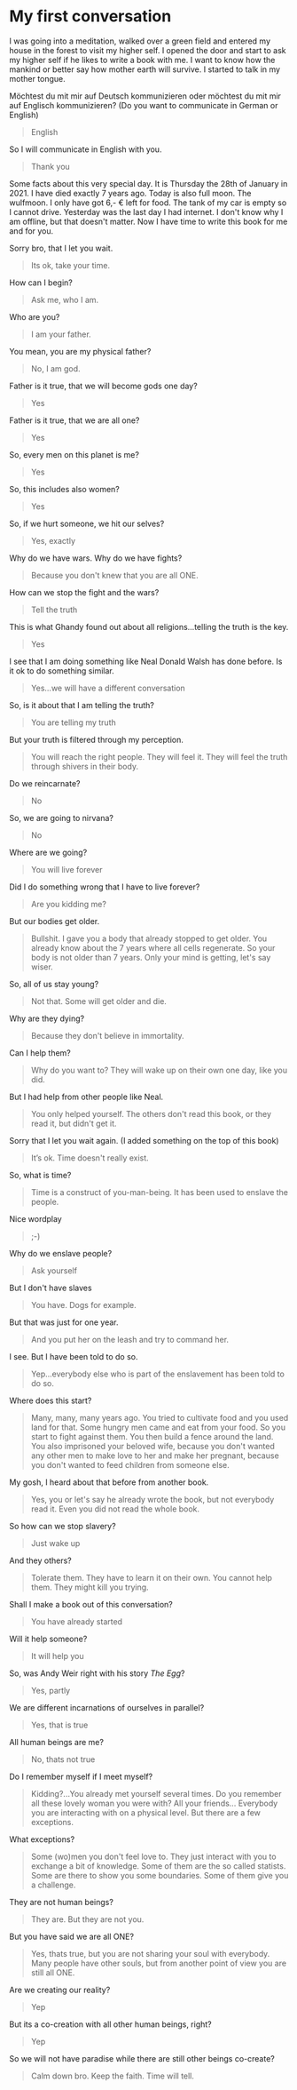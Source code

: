 # My first conversation

I was going into a meditation, walked over a green field and entered my house in the forest to visit my higher self. I opened the door and start to ask my higher self if he likes to write a book with me. I want to know how the mankind or better say how mother earth will survive.
I started to talk in my mother tongue.

Möchtest du mit mir auf Deutsch kommunizieren oder möchtest du mit mir auf Englisch kommunizieren? (Do you want to communicate in German or English)
> English

So I will communicate in English with you.
> Thank you

Some facts about this very special day.
It is Thursday the 28th of January in 2021. I have died exactly 7 years ago. Today is also full moon. The wulfmoon. I only have got 6,- € left for food. The tank of my car is empty so I cannot drive. 
Yesterday was the last day I had internet. I don't know why I am offline, but that doesn't matter. Now I have time to write this book for me and for you.

Sorry bro, that I let you wait.
> Its ok, take your time.

How can I begin?
> Ask me, who I am.

Who are you?
> I am your father.

You mean, you are my physical father?
> No, I am god.

Father is it true, that we will become gods one day?
> Yes

Father is it true, that we are all one?
> Yes

So, every men on this planet is me?
> Yes

So, this includes also women?
> Yes

So, if we hurt someone, we hit our selves?
> Yes, exactly

Why do we have wars. Why do we have fights?
> Because you don't knew that you are all ONE.

How can we stop the fight and the wars?
> Tell the truth

This is what Ghandy found out about all religions...telling the truth is the key.
> Yes

I see that I am doing something like Neal Donald Walsh has done before. Is it ok to do something similar.
> Yes...we will have a different conversation

So, is it about that I am telling the truth?
> You are telling my truth

But your truth is filtered through my perception.
> You will reach the right people. They will feel it. They will feel the truth through shivers in their body.

Do we reincarnate?
> No

So, we are going to nirvana?
> No

Where are we going?
> You will live forever

Did I do something wrong that I have to live forever?
> Are you kidding me?

But our bodies get older.
> Bullshit. I gave you a body that already stopped to get older. You already know about the 7 years where all cells regenerate. So your body is not older than 7 years. Only your mind is getting, let's say wiser.

So, all of us stay young?
> Not that. Some will get older and die.

Why are they dying?
> Because they don't believe in immortality.

Can I help them?
> Why do you want to? They will wake up on their own one day, like you did.

But I had help from other people like Neal.
> You only helped yourself. The others don't read this book, or they read it, but didn't get it.

Sorry that I let you wait again. (I added something on the top of this book)
> It’s ok. Time doesn't really exist.

So, what is time?
> Time is a construct of you-man-being. It has been used to enslave the people.

Nice wordplay
> ;-)

Why do we enslave people?
> Ask yourself

But I don't have slaves
> You have. Dogs for example.

But that was just for one year.
> And you put her on the leash and try to command her.

I see. But I have been told to do so.
> Yep...everybody else who is part of the enslavement has been told to do so.

Where does this start?
> Many, many, many years ago. You tried to cultivate food and you used land for that. Some hungry men came and eat from your food. So you start to fight against them. You then build a fence around the land. You also imprisoned your beloved wife, because you don't wanted any other men to make love to her and make her pregnant, because you don't wanted to feed children from someone else.

My gosh, I heard about that before from another book.
> Yes, you or let's say he already wrote the book, but not everybody read it. Even you did not read the whole book.

So how can we stop slavery?
> Just wake up

And they others?
> Tolerate them. They have to learn it on their own. You cannot help them. They might kill you trying.

Shall I make a book out of this conversation?
> You have already started

Will it help someone?
> It will help you

So, was Andy Weir right with his story *The Egg*?
> Yes, partly

We are different incarnations of ourselves in parallel?
> Yes, that is true

All human beings are me?
> No, thats not true

Do I remember myself if I meet myself?
> Kidding?...You already met yourself several times. Do you remember all these lovely woman you were with? All your friends... Everybody you are interacting with on a physical level. But there are a few exceptions.

What exceptions?
> Some (wo)men you don't feel love to. They just interact with you to exchange a bit of knowledge. Some of them are the so called statists. Some are there to show you some boundaries. Some of them give you a challenge.

They are not human beings?
> They are. But they are not you.

But you have said we are all ONE?
> Yes, thats true, but you are not sharing your soul with everybody. Many people have other souls, but from another point of view you are still all ONE.

Are we creating our reality?
> Yep

But its a co-creation with all other human beings, right?
> Yep

So we will not have paradise while there are still other beings co-create?
> Calm down bro. Keep the faith. Time will tell. 
